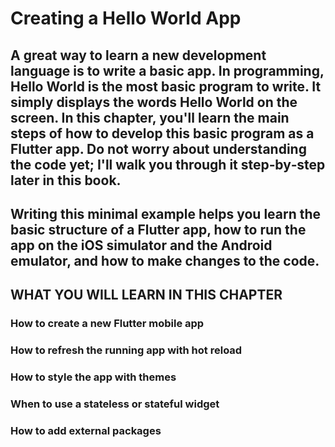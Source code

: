 # Creating a Hello World App

## A great way to learn a new development language is to write a basic app. In programming, Hello World is the most basic program to write. It simply displays the words Hello World on the screen. In this chapter, you'll learn the main steps of how to develop this basic program as a Flutter app. Do not worry about understanding the code yet; I'll walk you through it step‐by‐step later in this book.

## Writing this minimal example helps you learn the basic structure of a Flutter app, how to run the app on the iOS simulator and the Android emulator, and how to make changes to the code.

## WHAT YOU WILL LEARN IN THIS CHAPTER

### How to create a new Flutter mobile app
### How to refresh the running app with hot reload
### How to style the app with themes
### When to use a stateless or stateful widget
### How to add external packages